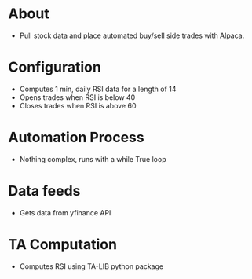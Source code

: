 # About

- Pull stock data and place automated buy/sell side trades with Alpaca. 

# Configuration

- Computes 1 min, daily RSI data for a length of 14
- Opens trades when RSI is below 40
- Closes trades when RSI is above 60

# Automation Process

- Nothing complex, runs with a while True loop

# Data feeds

- Gets data from yfinance API

# TA Computation

- Computes RSI using TA-LIB python package
